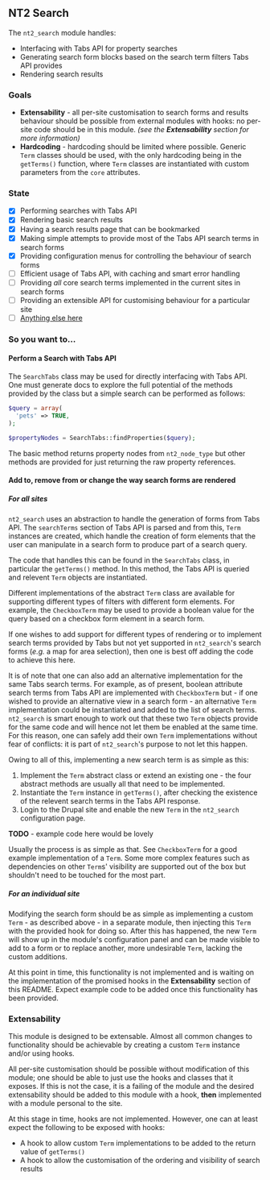 ## NT2 Search

The `nt2_search` module handles:

* Interfacing with Tabs API for property searches
* Generating search form blocks based on the search term filters Tabs API provides
* Rendering search results

### Goals

* **Extensability** - all per-site customisation to search forms and results behaviour should be possible from external modules with hooks: no per-site code should be in this module. *(see the **Extensability** section for more information)*
* **Hardcoding** - hardcoding should be limited where possible. Generic `Term` classes should be used, with the only hardcoding being in the `getTerms()` function, where `Term` classes are instantiated with custom parameters from the `core` attributes.

### State

* [x] Performing searches with Tabs API
* [x] Rendering basic search results
* [x] Having a search results page that can be bookmarked
* [x] Making simple attempts to provide most of the Tabs API search terms in search forms
* [x] Providing configuration menus for controlling the behaviour of search forms
* [ ] Efficient usage of Tabs API, with caching and smart error handling
* [ ] Providing *all* core search terms implemented in the current sites in search forms
* [ ] Providing an extensible API for customising behaviour for a particular site
* [ ] [Anything else here](https://github.com/neontabs/nt2/issues)

### So you want to...

#### Perform a  Search with Tabs API

The `SearchTabs` class may be used for directly interfacing with Tabs API. One must generate docs to explore the full potential of the methods provided by the class but a simple search can be performed as follows:

```php
$query = array(
  'pets' => TRUE,
);

$propertyNodes = SearchTabs::findProperties($query);
```

The basic method returns property nodes from `nt2_node_type` but other methods are provided for just returning the raw property references.

#### Add to, remove from or change the way search forms are rendered

##### For all sites

`nt2_search` uses an abstraction to handle the generation of forms from Tabs API. The `searchTerms` section of Tabs API is parsed and from this, `Term` instances are created, which handle the creation of form elements that the user can manipulate in a search form to produce part of a search query.

The code that handles this can be found in the `SearchTabs` class, in particular the `getTerms()` method. In this method, the Tabs API is queried and relevent `Term` objects are instantiated.

Different implementations of the abstract `Term` class are available for supporting different types of filters with different form elements. For example, the `CheckboxTerm` may be used to provide a boolean value for the query based on a checkbox form element in a search form.

If one wishes to add support for different types of rendering or to implement search terms provided by Tabs but not yet supported in `nt2_search`'s search forms (*e.g.* a map for area selection), then one is best off adding the code to achieve this here.

It is of note that one can also add an alternative implementation for the same Tabs search terms. For example, as of present, boolean attribute search terms from Tabs API are implemented with `CheckboxTerm` but - if one wished to provide an alternative view in a search form - an alternative `Term` implementation could be instantiated and added to the list of search terms. `nt2_search` is smart enough to work out that these two `Term` objects provide for the same code and will hence not let them be enabled at the same time. For this reason, one can safely add their own `Term` implementations without fear of conflicts: it is part of `nt2_search`'s purpose to not let this happen.

Owing to all of this, implementing a new search term is as simple as this:

1. Implement the `Term` abstract class or extend an existing one - the four abstract methods are usually all that need to be implemented.
1. Instantiate the `Term` instance in `getTerms()`, after checking the existence of the relevent search terms in the Tabs API response.
1. Login to the Drupal site and enable the new `Term` in the `nt2_search` configuration page.

**TODO** - example code here would be lovely

Usually the process is as simple as that. See `CheckboxTerm` for a good example implementation of a `Term`. Some more complex features such as dependencies on other `Term`s' visibility are supported out of the box but shouldn't need to be touched for the most part.

##### For an individual site

Modifying the search form should be as simple as implementing a custom `Term` - as described above - in a separate module, then injecting this `Term` with the provided hook for doing so. After this has happened, the new `Term` will show up in the module's configuration panel and can be made visible to add to a form or to replace another, more undesirable `Term`, lacking the custom additions.

At this point in time, this functionality is not implemented and is waiting on the implementation of the promised hooks in the **Extensability** section of this README. Expect example code to be added once this functionality has been provided.

### Extensability

This module is designed to be extensable. Almost all common changes to functionality should be achievable by creating a custom `Term` instance and/or using hooks.

All per-site customisation should be possible without modification of this module; one should be able to just use the hooks and classes that it exposes. If this is not the case, it is a failing of the module and the desired extensability should be added to this module with a hook, **then** implemented with a module personal to the site.

At this stage in time, hooks are not implemented. However, one can at least expect the following to be exposed with hooks:

* A hook to allow custom `Term` implementations to be added to the return value of `getTerms()`
* A hook to allow the customisation of the ordering and visibility of search results
